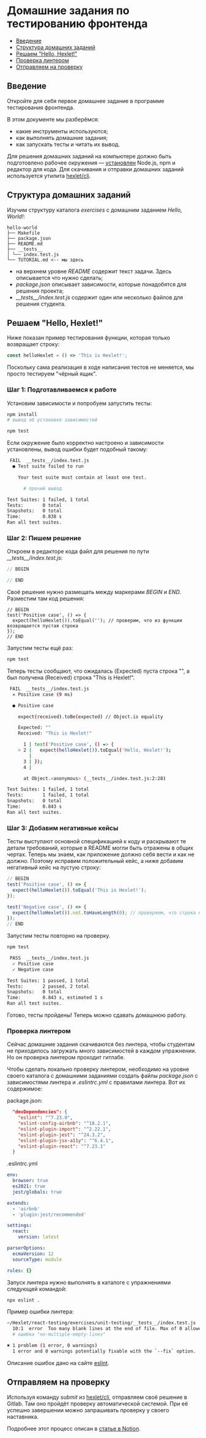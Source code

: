 # Домашние задания по тестированию фронтенда

* [Введение](#введение)
* [Структура домашних заданий](#структура-домашних-заданий)
* [Решаем "Hello, Hexlet!"](#решаем-hello-hexlet)
* [Проверка линтером](#проверка-линтером)
* [Отправляем на проверку](#отправляем-на-проверку)

## Введение

Откройте для себя первое домашнее задание в программе тестирования фронтенда.

В этом документе мы разберёмся:
* какие инструменты используются;
* как выполнять домашние задания;
* как запускать тесты и читать их вывод.

Для решения домашних заданий на компьютере должно быть подготовлено рабочее окружения — [установлен](https://github.com/Hexlet/instructions) Node.js, npm и редактор для кода.
Для скачивания и отправки домашних заданий используется утилита [hexlet/cli](https://github.com/Hexlet/cli/blob/main/src/templates/program/README.md).

## Структура домашних заданий

Изучим структуру каталога *exercises* с домашним заданием *Hello, World!*:

```text
hello-world
├── Makefile
├── package.json
├── README.md
├── __tests__
│ └── index.test.js
└── TUTORIAL.md <-- мы здесь
```

* на верхнем уровне *README* содержит текст задачи. Здесь описывается что нужно сделать;
* *package.json* описывает зависимости, которые понадобятся для решения проекта;
* *\_\_tests\_\_/index.test.js* содержит один или несколько файлов для решения студента. 


## Решаем "Hello, Hexlet!"

Ниже показан пример тестирования функции, которая только возвращает строку:

```javascript
const helloHexlet = () => 'This is Hexlet!';
```

Поскольку сама реализация в ходе написания тестов не меняется, мы просто тестируем "чёрный ящик".

### Шаг 1: Подготавливаемся к работе

Установим зависимости и попробуем запустить тесты:

```sh
npm install
# вывод об установке зависимостей

npm test
```

Если окружение было корректно настроено и зависимости установлены, вывод ошибки будет подобный такому:

```sh
 FAIL  __tests__/index.test.js
  ● Test suite failed to run

    Your test suite must contain at least one test.

      # прочий вывод

Test Suites: 1 failed, 1 total
Tests:       0 total
Snapshots:   0 total
Time:        0.838 s
Ran all test suites.
```

### Шаг 2: Пишем решение

Откроем в редакторе кода файл для решения по пути *\_\_tests\_\_/index.test.js*:

```javascript
// BEGIN

// END
```

Своё решение нужно размещать между маркерами *BEGIN* и *END*. Разместим там код решения:

```javajavascript
// BEGIN
test('Positive case', () => {
  expect(helloHexlet()).toEqual(''); // проверим, что из функции возвращается пустая строка
});
// END
```

Запустим тесты ещё раз:

```sh
npm test
```

Теперь тесты сообщают, что ожидалась (Expected) пуста строка "", а был получена (Received) строка "This is Hexlet!".

```sh
 FAIL  __tests__/index.test.js
  ✕ Positive case (9 ms)

  ● Positive case

    expect(received).toBe(expected) // Object.is equality

    Expected: ""
    Received: "This is Hexlet!"

      1 | test('Positive case', () => {
    > 2 |   expect(helloHexlet()).toEqual('Hello, Hexlet!');
        |                            ^
      3 | });
      4 |

      at Object.<anonymous> (__tests__/index.test.js:2:28)

Test Suites: 1 failed, 1 total
Tests:       1 failed, 1 total
Snapshots:   0 total
Time:        0.843 s
Ran all test suites.
```

### Шаг 3: Добавим негативные кейсы

Тесты выступают основной спецификацией к коду и раскрывают те детали требований, которые в README могли быть отражены в общих чертах. Теперь мы знаем, как приложение должно себя вести и как не должно. Поэтому исправим положительный кейс, а ниже добавим негативный кейс на пустую строку:

```javascript
// BEGIN
test('Positive case', () => {
  expect(helloHexlet()).toEqual('This is Hexlet!');
});

test('Negative case', () => {
  expect(helloHexlet()).not.toHaveLength(0); // проверяем, что строка не пустая
});
// END
```

Запустим тесты повторно на проверку.

```sh
npm test

 PASS  __tests__/index.test.js
  ✓ Positive case
  ✓ Negative case

Test Suites: 1 passed, 1 total
Tests:       2 passed, 2 total
Snapshots:   0 total
Time:        0.843 s, estimated 1 s
Ran all test suites.
```

Готово, тесты пройдены! Теперь можно сдавать домашнюю работу.

### Проверка линтером

Сейчас домашние задания скачиваются без линтера, чтобы студентам не приходилось загружать много зависимостей в каждом упражнении. Но он проверка линтером проходит гитлабе.

Чтобы сделать локально проверку линтером, необходимо на уровне своего каталога с домашними заданиями создать файлы *package.json* с зависимостями линтера и *.eslintrc.yml* с правилами линтера. Вот их содержимое:

package.json:

```json
  "devDependencies": {
    "eslint": "^7.23.0",
    "eslint-config-airbnb": "^18.2.1",
    "eslint-plugin-import": "^2.22.1",
    "eslint-plugin-jest": "^24.3.2",
    "eslint-plugin-jsx-a11y": "^6.4.1",
    "eslint-plugin-react": "^7.23.1"
  }
```

.eslintrc.yml

```yaml
env:
  browser: true
  es2021: true
  jest/globals: true

extends:
  - 'airbnb'
  - 'plugin:jest/recommended'

settings:
  react:
    version: latest

parserOptions:
  ecmaVersion: 12
  sourceType: module

rules: {}
```

Запуск линтера нужно выполнять в каталоге с упражнениями следующей командой:

```sh
npx eslint .
```

Пример ошибки линтера:

```sh
~/Hexlet/react-testing/exercises/unit-testing/__tests__/index.test.js
  10:1  error  Too many blank lines at the end of file. Max of 0 allowed  no-multiple-empty-lines
  # ошибка "no-multiple-empty-lines"

✖ 1 problem (1 error, 0 warnings)
  1 error and 0 warnings potentially fixable with the `--fix` option.
```

Описание ошибок дано на сайте [eslint](https://eslint.org/).

## Отправляем на проверку

Используя команду *submit* из [hexlet/cli](https://github.com/Hexlet/cli/blob/main/src/templates/program/README.md), отправляем своё решение в Gitlab. Там оно пройдёт проверку автоматической системой. При её успешно завершении можно запрашивать проверку у своего наставника.

Подробнее этот процесс описан в [статье в Notion](https://www.notion.so/hexlet/780f724542b14ecb883a6ebf8ea6e54e#041a70d9e70243d3b4773fa751c3c0fa).
